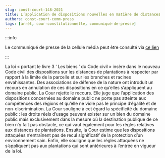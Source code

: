 ```yaml
---   
slug: const-court-148-2021
title: L’application de dispositions nouvelles en matière de distances de plantations et de branches et racines envahissantes au domaine public est constitutionnelle, compte tenu de la spécificité de celui-ci
authors: const-court-comm-press
tags: [arrêt, cour-constitutionnelle, communiqué-de-presse]
---
```


:::info

Le communiqué de presse de la cellule média peut être consulté via [ce lien](https://www.const-court.be/public/f/2021/2021-148f-info.pdf) 

:::

La loi « portant le livre 3 ‘ Les biens ’ du Code civil » insère dans le nouveau Code civil des dispositions sur les distances de plantations à respecter par rapport à la limite de la parcelle et sur les branches et racines envahissantes. Des associations de défense de la nature ont introduit un recours en annulation de ces dispositions en ce qu’elles s’appliquent au domaine public. La Cour rejette le recours. Elle juge que l’application des dispositions concernées au domaine public ne porte pas atteinte aux compétences des régions et qu’elle ne viole pas le principe d’égalité et de non-discrimination. La Cour souligne à cet égard la spécificité du domaine public : les droits réels d’usage peuvent exister sur un bien du domaine public mais exclusivement dans la mesure où la destination publique de ce bien n’y fait pas obstacle, ce qui vaut également pour les règles relatives aux distances de plantations. Ensuite, la Cour estime que les dispositions attaquées n’entraînent pas de recul significatif de la protection d’un environnement sain. Enfin, elle souligne que les règles attaquées ne s’appliquent pas aux plantations qui sont antérieures à l’entrée en vigueur de la loi.
